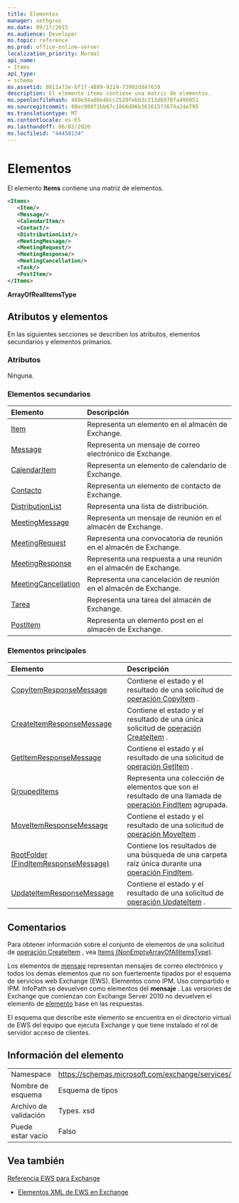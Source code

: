 ```yaml
---
title: Elementos
manager: sethgros
ms.date: 09/17/2015
ms.audience: Developer
ms.topic: reference
ms.prod: office-online-server
localization_priority: Normal
api_name:
- Items
api_type:
- schema
ms.assetid: 0811a73e-bf1f-4889-9219-73902dd47639
description: El elemento items contiene una matriz de elementos.
ms.openlocfilehash: 489e34ad0e4bcc2520febb3c213db970fa496051
ms.sourcegitcommit: 88ec988f2bb67c1866d06b361615f3674a24e795
ms.translationtype: MT
ms.contentlocale: es-ES
ms.lasthandoff: 06/03/2020
ms.locfileid: "44458134"
---
```

# <a name="items"></a>Elementos

El elemento **Items** contiene una matriz de elementos. 
  
```xml
<Items>
   <Item/>
   <Message/>
   <CalendarItem/>
   <Contact/>
   <DistributionList/>
   <MeetingMessage/>
   <MeetingRequest/>
   <MeetingResponse/>
   <MeetingCancellation/>
   <Task/>
   <PostItem/>
</Items>
```

 **ArrayOfRealItemsType**
## <a name="attributes-and-elements"></a>Atributos y elementos

En las siguientes secciones se describen los atributos, elementos secundarios y elementos primarios.
  
### <a name="attributes"></a>Atributos

Ninguna.
  
### <a name="child-elements"></a>Elementos secundarios

|**Elemento**|**Descripción**|
|:-----|:-----|
|[Item](item.md) <br/> |Representa un elemento en el almacén de Exchange.  <br/> |
|[Message](message-ex15websvcsotherref.md) <br/> |Representa un mensaje de correo electrónico de Exchange.  <br/> |
|[CalendarItem](calendaritem.md) <br/> |Representa un elemento de calendario de Exchange.  <br/> |
|[Contacto](contact.md) <br/> |Representa un elemento de contacto de Exchange.  <br/> |
|[DistributionList](distributionlist.md) <br/> |Representa una lista de distribución.  <br/> |
|[MeetingMessage](meetingmessage.md) <br/> |Representa un mensaje de reunión en el almacén de Exchange.  <br/> |
|[MeetingRequest](meetingrequest.md) <br/> |Representa una convocatoria de reunión en el almacén de Exchange.  <br/> |
|[MeetingResponse](meetingresponse.md) <br/> |Representa una respuesta a una reunión en el almacén de Exchange.  <br/> |
|[MeetingCancellation](meetingcancellation.md) <br/> |Representa una cancelación de reunión en el almacén de Exchange.  <br/> |
|[Tarea](task.md) <br/> |Representa una tarea del almacén de Exchange.  <br/> |
|[PostItem](postitem.md) <br/> |Representa un elemento post en el almacén de Exchange.  <br/> |
   
### <a name="parent-elements"></a>Elementos principales

|**Elemento**|**Descripción**|
|:-----|:-----|
|[CopyItemResponseMessage](copyitemresponsemessage.md) <br/> |Contiene el estado y el resultado de una solicitud de [operación CopyItem](copyitem-operation.md) .  <br/> |
|[CreateItemResponseMessage](createitemresponsemessage.md) <br/> |Contiene el estado y el resultado de una única solicitud de [operación CreateItem](createitem-operation.md) .  <br/> |
|[GetItemResponseMessage](getitemresponsemessage.md) <br/> |Contiene el estado y el resultado de una solicitud de [operación GetItem](getitem-operation.md) .  <br/> |
|[GroupedItems](groupeditems.md) <br/> |Representa una colección de elementos que son el resultado de una llamada de [operación FindItem](finditem-operation.md) agrupada.  <br/> |
|[MoveItemResponseMessage](moveitemresponsemessage.md) <br/> |Contiene el estado y el resultado de una solicitud de [operación MoveItem](moveitem-operation.md) .  <br/> |
|[RootFolder (FindItemResponseMessage)](rootfolder-finditemresponsemessage.md) <br/> |Contiene los resultados de una búsqueda de una carpeta raíz única durante una [operación FindItem](finditem-operation.md).  <br/> |
|[UpdateItemResponseMessage](updateitemresponsemessage.md) <br/> |Contiene el estado y el resultado de una solicitud de [operación UpdateItem](updateitem-operation.md) .  <br/> |
   
## <a name="remarks"></a>Comentarios

Para obtener información sobre el conjunto de elementos de una solicitud de [operación CreateItem](createitem-operation.md) , vea [Items (NonEmptyArrayOfAllItemsType)](items-nonemptyarrayofallitemstype.md).
  
Los elementos de [mensaje](message-ex15websvcsotherref.md) representan mensajes de correo electrónico y todos los demás elementos que no son fuertemente tipados por el esquema de servicios web Exchange (EWS). Elementos como IPM. Uso compartido e IPM. InfoPath se devuelven como elementos del **mensaje** . Las versiones de Exchange que comienzan con Exchange Server 2010 no devuelven el elemento de [elemento](item.md) base en las respuestas. 
  
El esquema que describe este elemento se encuentra en el directorio virtual de EWS del equipo que ejecuta Exchange y que tiene instalado el rol de servidor acceso de clientes.
  
## <a name="element-information"></a>Información del elemento

|||
|:-----|:-----|
|Namespace  <br/> |https://schemas.microsoft.com/exchange/services/2006/types  <br/> |
|Nombre de esquema  <br/> |Esquema de tipos  <br/> |
|Archivo de validación  <br/> |Types. xsd  <br/> |
|Puede estar vacío  <br/> |Falso  <br/> |
   
## <a name="see-also"></a>Vea también



[Referencia EWS para Exchange](ews-reference-for-exchange.md)
  
- [Elementos XML de EWS en Exchange](ews-xml-elements-in-exchange.md)

